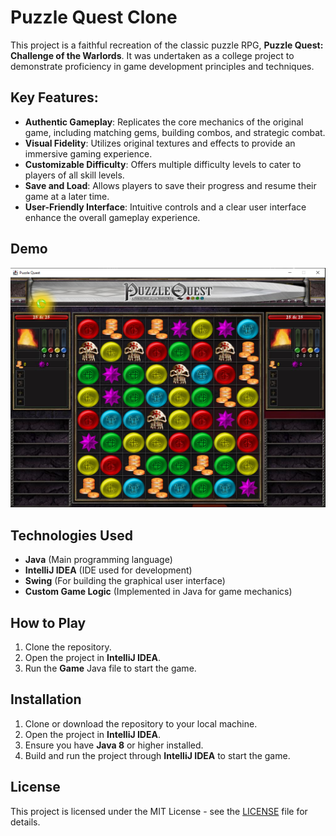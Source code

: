 # Puzzle Quest Clone

This project is a faithful recreation of the classic puzzle RPG, **Puzzle Quest: Challenge of the Warlords**. It was undertaken as a college project to demonstrate proficiency in game development principles and techniques.

## Key Features:

- **Authentic Gameplay**: Replicates the core mechanics of the original game, including matching gems, building combos, and strategic combat.
- **Visual Fidelity**: Utilizes original textures and effects to provide an immersive gaming experience.
- **Customizable Difficulty**: Offers multiple difficulty levels to cater to players of all skill levels.
- **Save and Load**: Allows players to save their progress and resume their game at a later time.
- **User-Friendly Interface**: Intuitive controls and a clear user interface enhance the overall gameplay experience.

## Demo

![Gameplay](puzzle2.png)  <!-- Substitua com o link da sua imagem -->

## Technologies Used

- **Java** (Main programming language)
- **IntelliJ IDEA** (IDE used for development)
- **Swing** (For building the graphical user interface)
- **Custom Game Logic** (Implemented in Java for game mechanics)

## How to Play

1. Clone the repository.
2. Open the project in **IntelliJ IDEA**.
3. Run the **Game** Java file to start the game.

## Installation

1. Clone or download the repository to your local machine.
2. Open the project in **IntelliJ IDEA**.
3. Ensure you have **Java 8** or higher installed.
4. Build and run the project through **IntelliJ IDEA** to start the game.

## License

This project is licensed under the MIT License - see the [LICENSE](LICENSE) file for details.
